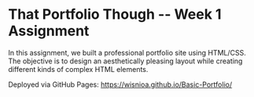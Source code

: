 # That Portfolio Though -- Week 1 Assignment

In this assignment, we built a professional portfolio site using HTML/CSS. The objective is to design an aesthetically pleasing layout while creating different kinds of complex HTML elements.

Deployed via GitHub Pages: https://wisnioa.github.io/Basic-Portfolio/